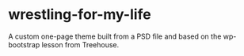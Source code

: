 # wrestling-for-my-life
A custom one-page theme built from a PSD file and based on the wp-bootstrap lesson from Treehouse.
